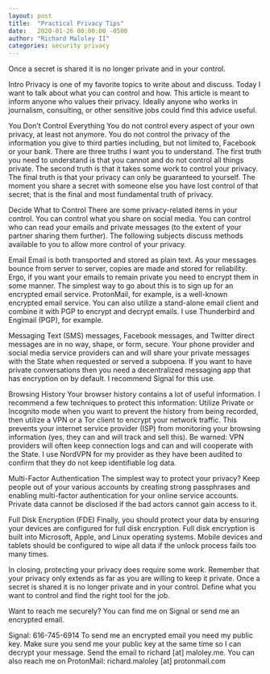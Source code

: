 ```yaml
---
layout: post
title:  "Practical Privacy Tips"
date:   2020-01-26 00:00:00 -0500
author:	"Richard Maloley II"
categories: security privacy
---
```

Once a secret is shared it is no longer private and in your control.

Intro
Privacy is one of my favorite topics to write about and discuss. Today I want to talk about what you can control and how. This article is meant to inform anyone who values their privacy. Ideally anyone who works in journalism, consulting, or other sensitive jobs could find this advice useful.

You Don’t Control Everything
You do not control every aspect of your own privacy, at least not anymore. You do not control the privacy of the information you give to third parties including, but not limited to, Facebook or your bank. There are three truths I want you to understand. The first truth you need to understand is that you cannot and do not control all things private. The second truth is that it takes some work to control your privacy. The final truth is that your privacy can only be guaranteed to yourself. The moment you share a secret with someone else you have lost control of that secret; that is the final and most fundamental truth of privacy.

Decide What to Control
There are some privacy-related items in your control. You can control what you share on social media. You can control who can read your emails and private messages (to the extent of your partner sharing them further). The following subjects discuss methods available to you to allow more control of your privacy.

Email
Email is both transported and stored as plain text. As your messages bounce from server to server, copies are made and stored for reliability. Ergo, if you want your emails to remain private you need to encrypt them in some manner. The simplest way to go about this is to sign up for an encrypted email service. ProtonMail, for example, is a well-known encrypted email service. You can also utilize a stand-alone email client and combine it with PGP to encrypt and decrypt emails. I use Thunderbird and Engimail (PGP), for example.

Messaging
Text (SMS) messages, Facebook messages, and Twitter direct messages are in no way, shape, or form, secure. Your phone provider and social media service providers can and will share your private messages with the State when requested or served a subpoena. If you want to have private conversations then you need a decentralized messaging app that has encryption on by default. I recommend Signal for this use.

Browsing History
Your browser history contains a lot of useful information. I recommend a few techniques to protect this information: Utilize Private or Incognito mode when you want to prevent the history from being recorded, then utilize a VPN or a Tor client to encrypt your network traffic. This prevents your internet service provider (ISP) from monitoring your browsing information (yes, they can and will track and sell this). Be warned: VPN providers will often keep connection logs and can and will cooperate with the State. I use NordVPN for my provider as they have been audited to confirm that they do not keep identifiable log data.

Multi-Factor Authentication
The simplest way to protect your privacy? Keep people out of your various accounts by creating strong passphrases and enabling multi-factor authentication for your online service accounts. Private data cannot be disclosed if the bad actors cannot gain access to it.

Full Disk Encryption (FDE)
Finally, you should protect your data by ensuring your devices are configured for full disk encryption. Full disk encryption is built into Microsoft, Apple, and Linux operating systems. Mobile devices and tablets should be configured to wipe all data if the unlock process fails too many times.

In closing, protecting your privacy does require some work. Remember that your privacy only extends as far as you are willing to keep it private. Once a secret is shared it is no longer private and in your control. Define what you want to control and find the right tool for the job.

Want to reach me securely? You can find me on Signal or send me an encrypted email.

Signal: 616-745-6914
To send me an encrypted email you need my public key. Make sure you send me your public key at the same time so I can decrypt your message.  Send the email to richard [at] maloley.me.
You can also reach me on ProtonMail: richard.maloley [at] protonmail.com
